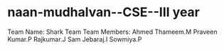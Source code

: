 # naan-mudhalvan--CSE--III year
Team Name: Shark Team
Team Members:
Ahmed Thameem.M
Praveen Kumar.P
Rajkumar.J
Sam Jebaraj.I
Sowmiya.P

